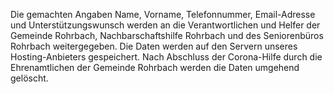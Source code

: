 Die gemachten Angaben Name, Vorname, Telefonnummer, Email-Adresse und Unterstützungswunsch werden an die Verantwortlichen und Helfer der Gemeinde Rohrbach, Nachbarschaftshilfe Rohrbach und des Seniorenbüros Rohrbach weitergegeben. Die Daten werden auf den Servern unseres Hosting-Anbieters gespeichert. Nach Abschluss der Corona-Hilfe durch die Ehrenamtlichen der Gemeinde Rohrbach werden die Daten umgehend gelöscht.

